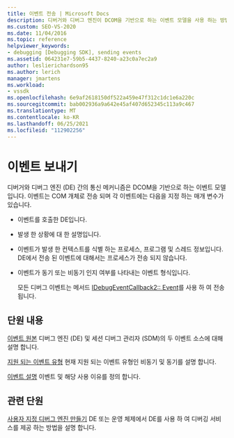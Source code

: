 ```yaml
---
title: 이벤트 전송 | Microsoft Docs
description: 디버거와 디버그 엔진이 DCOM을 기반으로 하는 이벤트 모델을 사용 하는 방법에 대해 알아봅니다. 이벤트는 COM 개체로 전송 됩니다.
ms.custom: SEO-VS-2020
ms.date: 11/04/2016
ms.topic: reference
helpviewer_keywords:
- debugging [Debugging SDK], sending events
ms.assetid: 064231e7-59b5-4437-8240-a23c0a7ec2a9
author: leslierichardson95
ms.author: lerich
manager: jmartens
ms.workload:
- vssdk
ms.openlocfilehash: 6e9af2618150df522a459e47f312c1dc1e6a220c
ms.sourcegitcommit: bab002936a9a642e45af407d652345c113a9c467
ms.translationtype: MT
ms.contentlocale: ko-KR
ms.lasthandoff: 06/25/2021
ms.locfileid: "112902256"
---
```

# <a name="send-events"></a>이벤트 보내기
디버거와 디버그 엔진 (DE) 간의 통신 메커니즘은 DCOM을 기반으로 하는 이벤트 모델입니다. 이벤트는 COM 개체로 전송 되며 각 이벤트에는 다음을 지정 하는 매개 변수가 있습니다.

- 이벤트를 호출한 DE입니다.

- 발생 한 상황에 대 한 설명입니다.

- 이벤트가 발생 한 컨텍스트를 식별 하는 프로세스, 프로그램 및 스레드 정보입니다. DE에서 전송 된 이벤트에 대해서는 프로세스가 전송 되지 않습니다.

- 이벤트가 동기 또는 비동기 인지 여부를 나타내는 이벤트 형식입니다.

  모든 디버그 이벤트는 메서드 [IDebugEventCallback2:: Event](../../extensibility/debugger/reference/idebugeventcallback2-event.md)를 사용 하 여 전송 됩니다.

## <a name="in-this-section"></a>단원 내용
 [이벤트 원본](../../extensibility/debugger/event-sources-visual-studio-sdk.md) 디버그 엔진 (DE) 및 세션 디버그 관리자 (SDM)의 두 이벤트 소스에 대해 설명 합니다.

 [지원 되는 이벤트 유형](../../extensibility/debugger/supported-event-types.md) 현재 지원 되는 이벤트 유형인 비동기 및 동기를 설명 합니다.

 [이벤트 설명](../../extensibility/debugger/event-descriptions.md) 이벤트 및 해당 사용 이유를 정의 합니다.

## <a name="related-sections"></a>관련 단원
 [사용자 지정 디버그 엔진 만들기](../../extensibility/debugger/creating-a-custom-debug-engine.md) DE 또는 운영 체제에서 DE를 사용 하 여 디버깅 서비스를 제공 하는 방법을 설명 합니다.
